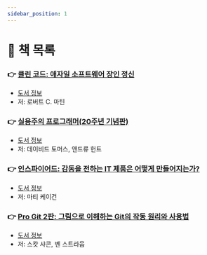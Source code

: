 ```yaml
---
sidebar_position: 1
---
```


# 🚀 책 목록

### 👉 [클린 코드: 애자일 소프트웨어 장인 정신](/docs/etc/clean-code/table-of-contents)
- [도서 정보](http://www.yes24.com/Product/Goods/11681152)
- 저: 로버트 C. 마틴

### 👉 [실용주의 프로그래머(20주년 기념판)](/docs/etc/pragmatic-programmer/table-of-contents)
- [도서 정보](http://www.yes24.com/Product/Goods/107077663)
- 저: 데이비드 토머스, 앤드류 헌트

### 👉 [인스파이어드: 감동을 전하는 IT 제품은 어떻게 만들어지는가?](/docs/etc/inspired/table-of-contents)
- [도서 정보](http://www.yes24.com/Product/Goods/67512293)
- 저: 마티 케이건

### 👉 [Pro Git 2판: 그림으로 이해하는 Git의 작동 원리와 사용법](/docs/etc/pro-git-2/table-of-contents)
- [도서 정보](http://www.yes24.com/product/goods/24841824)
- 저: 스캇 샤콘, 벤 스트라웁
